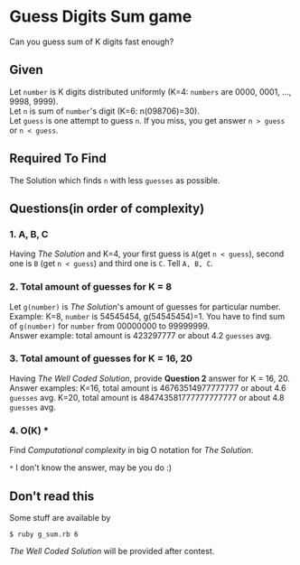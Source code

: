 # Guess Digits Sum game
Can you guess sum of K digits fast enough?

## Given

Let `number` is K digits distributed uniformly (K=4: `numbers` are 0000, 0001, ..., 9998, 9999).  
Let `n` is sum of `number`'s digit (K=6: n(098706)=30).  
Let `guess` is one attempt to guess `n`. If you miss, you get answer `n > guess` or `n < guess`.

## Required To Find

The Solution which finds `n` with less `guesses` as possible.

## Questions(in order of complexity)

### 1. A, B, C

Having *The Solution* and K=4, your first guess is `A`(get `n < guess`), second one is
`B` (get `n < guess`) and third one is `C`. Tell `A, B, C`.

### 2. Total amount of guesses for K = 8

Let `g(number)` is *The Solution*'s amount of guesses for particular number. Example: K=8, `number` is 54545454, g(54545454)=1.
You have to find sum of `g(number)` for `number` from 00000000 to 99999999.  
Answer example: total amount is 423297777 or about 4.2 `guesses` avg.

### 3. Total amount of guesses for K = 16, 20

Having *The Well Coded Solution*, provide **Question 2** answer for K = 16, 20.
Answer examples: K=16, total amount is 46763514977777777 or about 4.6 `guesses` avg.
K=20, total amount is 484743581777777777777 or about 4.8 `guesses` avg.

### 4. O(K) *

Find *Computational complexity* in big O notation for *The Solution*.

`*` I don't know the answer, may be you do :)

## Don't read this

Some stuff are available by

    $ ruby g_sum.rb 6

*The Well Coded Solution* will be provided after contest.
